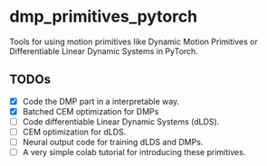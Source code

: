 # dmp_primitives_pytorch
Tools for using motion primitives like Dynamic Motion Primitives or Differentiable Linear Dynamic Systems in PyTorch.

## TODOs
- [x] Code the DMP part in a interpretable way. 
- [x] Batched CEM optimization for DMPs
- [ ] Code differentiable Linear Dynamic Systems (dLDS).
- [ ] CEM optimization for dLDS.
- [ ] Neural output code for training dLDS and DMPs. 
- [ ] A very simple colab tutorial for introducing these primitives.
